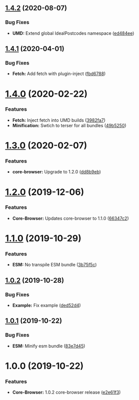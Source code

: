 ## [1.4.2](https://github.com/ideal-postcodes/core-browser-bundled/compare/1.4.1...1.4.2) (2020-08-07)


### Bug Fixes

* **UMD:** Extend global IdealPostcodes namespace ([ed484ee](https://github.com/ideal-postcodes/core-browser-bundled/commit/ed484eea1ceab5995cd329b6f87fb8ede87875fc))

## [1.4.1](https://github.com/ideal-postcodes/core-browser-bundled/compare/1.4.0...1.4.1) (2020-04-01)


### Bug Fixes

* **Fetch:** Add fetch with plugin-inject ([fbd6788](https://github.com/ideal-postcodes/core-browser-bundled/commit/fbd67882140d28d99632e3136c0d6df7ab81992f))

# [1.4.0](https://github.com/ideal-postcodes/core-browser-bundled/compare/1.3.0...1.4.0) (2020-02-22)


### Features

* **Fetch:** Inject fetch into UMD builds ([3982fa7](https://github.com/ideal-postcodes/core-browser-bundled/commit/3982fa721169198c02a86bd881eab81c936f2b61))
* **Minification:** Swtich to terser for all bundles ([49b5250](https://github.com/ideal-postcodes/core-browser-bundled/commit/49b52506c71f68bff102dc08c12d4516373a1e23))

# [1.3.0](https://github.com/ideal-postcodes/core-browser-bundled/compare/1.2.0...1.3.0) (2020-02-07)


### Features

* **core-browser:** Upgrade to 1.2.0 ([dd8b9eb](https://github.com/ideal-postcodes/core-browser-bundled/commit/dd8b9eb9af1f0028bb5c2956e1805299d606130e))

# [1.2.0](https://github.com/ideal-postcodes/core-browser-bundled/compare/1.1.0...1.2.0) (2019-12-06)


### Features

* **Core-Browser:** Updates core-browser to 1.1.0 ([66347c2](https://github.com/ideal-postcodes/core-browser-bundled/commit/66347c28365497fdb10f4dd0ed2509651b1cdcfd))

# [1.1.0](https://github.com/ideal-postcodes/core-browser-bundled/compare/1.0.2...1.1.0) (2019-10-29)


### Features

* **ESM:** No transpile ESM bundle ([3b75f5c](https://github.com/ideal-postcodes/core-browser-bundled/commit/3b75f5c395da3d947a68f35b52325c36febc117a))

## [1.0.2](https://github.com/ideal-postcodes/core-browser-bundled/compare/1.0.1...1.0.2) (2019-10-28)


### Bug Fixes

* **Example:** Fix example ([ded52d4](https://github.com/ideal-postcodes/core-browser-bundled/commit/ded52d425eef38488333055b1112dceaf6511e70))

## [1.0.1](https://github.com/ideal-postcodes/core-browser-bundled/compare/1.0.0...1.0.1) (2019-10-22)


### Bug Fixes

* **ESM:** Minify esm bundle ([83e7d45](https://github.com/ideal-postcodes/core-browser-bundled/commit/83e7d452abe4b8d37f024904fa89234e3aad0323))

# 1.0.0 (2019-10-22)


### Features

* **Core-Browser:** 1.0.2 core-browser release ([e2e61f3](https://github.com/ideal-postcodes/core-browser-bundled/commit/e2e61f393867b3853eb2e8d1ae256c0891f82fbb))
